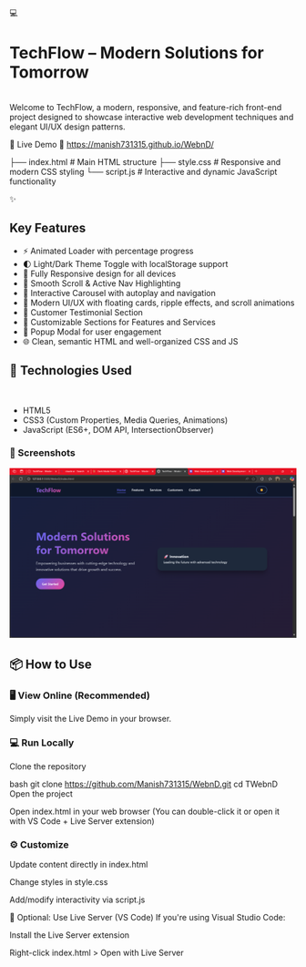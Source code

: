 💻 <h1>TechFlow – Modern Solutions for Tomorrow</h1><br>
Welcome to TechFlow, a modern, responsive, and feature-rich front-end project designed to showcase interactive web development techniques and elegant UI/UX design patterns.

🌟 Live Demo
🔗 https://manish731315.github.io/WebnD/

├── index.html       # Main HTML structure
├── style.css        # Responsive and modern CSS styling
└── script.js        # Interactive and dynamic JavaScript functionality

✨<h2> Key Features</h2>
<ul>
  <li>⚡ Animated Loader with percentage progress</li>
   <li>🌓 Light/Dark Theme Toggle with localStorage support</li>
   <li>📱 Fully Responsive design for all devices</li>
   <li>🧭 Smooth Scroll & Active Nav Highlighting</li>
   <li>🎠 Interactive Carousel with autoplay and navigation</li>
   <li>🎨 Modern UI/UX with floating cards, ripple effects, and scroll animations</li>
   <li>💬 Customer Testimonial Section</li>
   <li>🔧 Customizable Sections for Features and Services</li>
   <li>📩 Popup Modal for user engagement</li>
   <li>🌐 Clean, semantic HTML and well-organized CSS and JS</li>
</ul>

<h2>🧠 Technologies Used</h2>
<br>
<ul>
  <li>HTML5</li>
  <li>CSS3 (Custom Properties, Media Queries, Animations)</li>
  <li>JavaScript (ES6+, DOM API, IntersectionObserver)</li>
</ul>

<h3>📸 Screenshots</h3>
<img src="Screenshot.png">


<h2>📦 How to Use</h2>
<h3>🖥️ View Online (Recommended)</h3>
Simply visit the Live Demo in your browser.

<h3>💻 Run Locally</h3>
Clone the repository

bash
git clone https://github.com/Manish731315/WebnD.git
cd TWebnD
Open the project

Open index.html in your web browser
(You can double-click it or open it with VS Code + Live Server extension)

<h3>⚙️ Customize</h3>
Update content directly in index.html

Change styles in style.css

Add/modify interactivity via script.js

🧪 Optional: Use Live Server (VS Code)
If you're using Visual Studio Code:

Install the Live Server extension

Right-click index.html > Open with Live Server

















